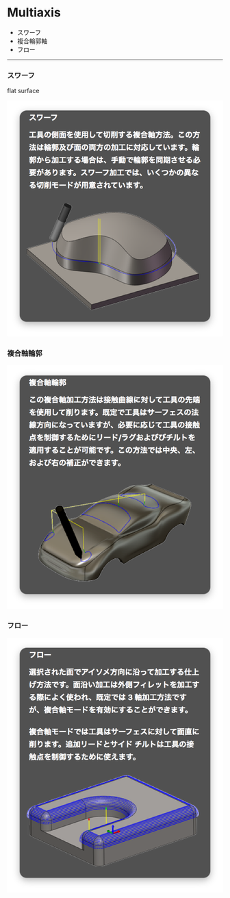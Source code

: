 # Multiaxis  

- スワーフ  
- 複合輪郭軸  
- フロー  


---  


### スワーフ  

flat surface  

![photo](photo/Swarf-01.png)  


### 複合軸輪郭  

![photo](photo/Multi-Axis-Contour-01.png)


### フロー  

![photo](photo/Flow-01.png)  